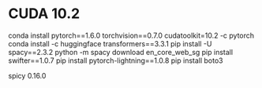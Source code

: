 # CUDA 10.2
conda install pytorch==1.6.0 torchvision==0.7.0 cudatoolkit=10.2 -c pytorch
conda install -c huggingface transformers==3.3.1
pip install -U spacy==2.3.2
python -m spacy download en_core_web_sg
pip install swifter==1.0.7
pip install pytorch-lightning==1.0.8
pip install boto3

spicy 0.16.0
<!-- python lightningHGNPrediction.py --config_file configs/predict.roberta.lightning.long.json -->
